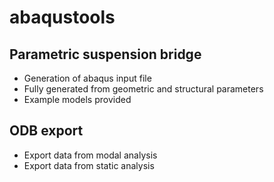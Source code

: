 # abaqustools

## Parametric suspension bridge 
- Generation of abaqus input file
- Fully generated from geometric and structural parameters
- Example models provided

## ODB export
- Export data from modal analysis
- Export data from static analysis
